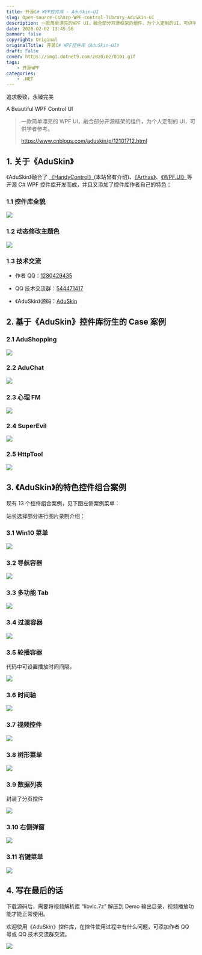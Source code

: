 ```yaml
---
title: 开源C# WPF控件库 - AduSkin–UI
slug: Open-source-Csharp-WPF-control-library-AduSkin-UI
description: 一款简单漂亮的WPF UI，融合部分开源框架的组件，为个人定制的UI，可供学者参考。
date: 2020-02-02 13:45:56
banner: false
copyright: Original
originalTitle: 开源C# WPF控件库《AduSkin–UI》
draft: False
cover: https://img1.dotnet9.com/2020/02/0101.gif
tags: 
    - 开源WPF
categories: 
    - .NET
---
```


追求极致，永臻完美

A Beautiful WPF Control UI

> 一款简单漂亮的 WPF UI，融合部分开源框架的组件，为个人定制的 UI，可供学者参考。
>
> https://www.cnblogs.com/aduskin/p/12101712.html

## 1. 关于《AduSkin》

《AduSkin》融合了 [《HandyControl》](https://github.com/HandyOrg/HandyControl)(本站曾有介绍)、[《Arthas》](https://github.com/1217950746/Arthas-WPFUI)、[《WPF.UI》](https://github.com/zhidanfeng/WPF.UI)等开源 C# WPF 控件库开发而成，并且又添加了控件库作者自己的特色：

### 1.1 控件库全貌

![](https://img1.dotnet9.com/2020/02/0101.gif)

### 1.2 动态修改主题色

![](https://img1.dotnet9.com/2020/02/0102.gif)

### 1.3 技术交流

- 作者 QQ：[1280429435](http://wpa.qq.com/msgrd?v=3&uin=1280429435&site=qq&menu=yes)

- QQ 技术交流群：[544471417](https://jq.qq.com/?_wv=1027&k=57GYQeb)

- 《AduSkin》源码：[AduSkin](https://github.com/aduskin)

## 2. 基于《AduSkin》控件库衍生的 Case 案例

### 2.1 AduShopping

![](https://img1.dotnet9.com/2020/02/0103.gif)

### 2.2 AduChat

![](https://img1.dotnet9.com/2020/02/0104.gif)

### 2.3 心理 FM

![](https://img1.dotnet9.com/2020/02/0105.png)

### 2.4 SuperEvil

![](https://img1.dotnet9.com/2020/02/0106.png)

### 2.5 HttpTool

![](https://img1.dotnet9.com/2020/02/0107.png)

## 3. 《AduSkin》的特色控件组合案例

现有 13 个控件组合案例，见下图左侧案例菜单：

站长选择部分进行图片录制介绍：

### 3.1 Win10 菜单

![](https://img1.dotnet9.com/2020/02/0108.gif)

### 3.2 导航容器

![](https://img1.dotnet9.com/2020/02/0109.gif)

### 3.3 多功能 Tab

![](https://img1.dotnet9.com/2020/02/0110.gif)

### 3.4 过渡容器

![](https://img1.dotnet9.com/2020/02/0111.gif)

### 3.5 轮播容器

代码中可设置播放时间间隔。

![](https://img1.dotnet9.com/2020/02/0112.gif)

### 3.6 时间轴

![](https://img1.dotnet9.com/2020/02/0113.png)

### 3.7 视频控件

![](https://img1.dotnet9.com/2020/02/0114.gif)

### 3.8 树形菜单

![](https://img1.dotnet9.com/2020/02/0115.gif)

### 3.9 数据列表

封装了分页控件

![](https://img1.dotnet9.com/2020/02/0116.gif)

### 3.10 右侧弹窗

![](https://img1.dotnet9.com/2020/02/0117.gif)

### 3.11 右键菜单

![](https://img1.dotnet9.com/2020/02/0118.gif)

## 4. 写在最后的话

下载源码后，需要将视频解析库 “libvlc.7z” 解压到 Demo 输出目录，视频播放功能才能正常使用。

欢迎使用《AduSkin》控件库，在控件使用过程中有什么问题，可添加作者 QQ 号或 QQ 技术交流群交流。

![](https://img1.dotnet9.com/2020/02/0119.png)
